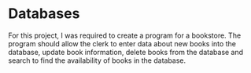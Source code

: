 # Databases
For this project, I was required to create a program for a bookstore. The program should allow the clerk to enter data about new books into the database, update book information, delete books from the database and search to find the availability of books in the database.

